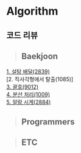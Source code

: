 # Algorithm

## 코드 리뷰
> ## Baekjoon
[1. 설탕 배달(2839)](https://hot-cheshire-a21.notion.site/13d821c78b6081ba8de4c9d2ebd34d0d?pvs=4)<br>
[2. 직사각형에서 탈출(1085)]<br>
[3. 괄호(9012)](https://hot-cheshire-a21.notion.site/13d821c78b6080e2b8c4ff5bbc6219b9?pvs=4)<br>
[4. 분산 처리(1009)](https://hot-cheshire-a21.notion.site/13d821c78b60803291abe329f082e282)<br>
[5. 알람 시계(2884)](https://hot-cheshire-a21.notion.site/13d821c78b608012a307fe52d792ab0f)<br>



> ## Programmers

> ## ETC

